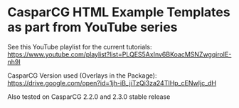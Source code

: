 # CasparCG HTML Example Templates as part from YouTube series

See this YouTube playlist for the current tutorials: https://www.youtube.com/playlist?list=PLQES5AxInv6BKoacMSNZwgqiroIE-nh9I

CasparCG Version used (Overlays in the Package): https://drive.google.com/open?id=1jh-iB_jiTzQi3za24TIHp_cENwIjc_dH

Also tested on CasparCG 2.2.0 and 2.3.0 stable release

